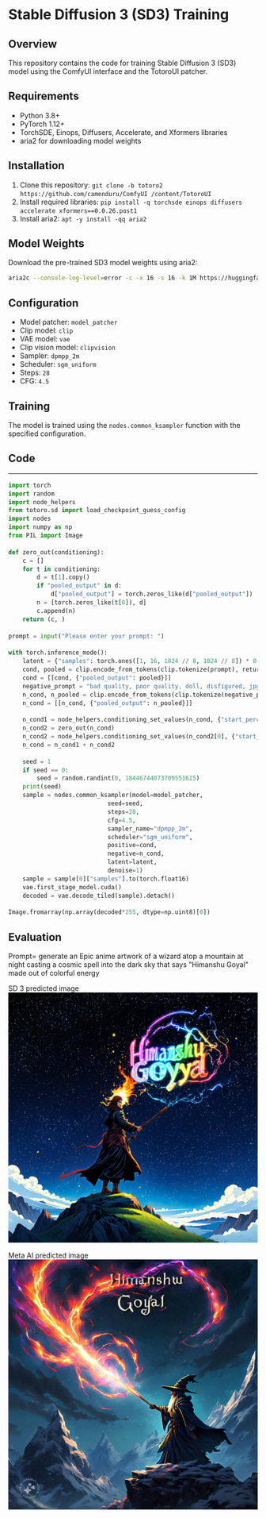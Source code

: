 # Stable Diffusion 3 (SD3) Training

## Overview

This repository contains the code for training Stable Diffusion 3 (SD3) model using the ComfyUI interface and the TotoroUI patcher.

## Requirements

* Python 3.8+
* PyTorch 1.12+
* TorchSDE, Einops, Diffusers, Accelerate, and Xformers libraries
* aria2 for downloading model weights

## Installation

1. Clone this repository: `git clone -b totoro2 https://github.com/camenduru/ComfyUI /content/TotoroUI`
2. Install required libraries: `pip install -q torchsde einops diffusers accelerate xformers==0.0.26.post1`
3. Install aria2: `apt -y install -qq aria2`

## Model Weights

Download the pre-trained SD3 model weights using aria2:
```bash
aria2c --console-log-level=error -c -x 16 -s 16 -k 1M https://huggingface.co/adamo1139/stable-diffusion-3-medium-ungated/resolve/main/sd3_medium_incl_clips_t5xxlfp8.safetensors -d /content/TotoroUI/model -o sd3_medium_incl_clips_t5xxlfp8.safetensors
```

## Configuration


* Model patcher: `model_patcher`
* Clip model: `clip`
* VAE model: `vae`
* Clip vision model: `clipvision`
* Sampler: `dpmpp_2m`
* Scheduler: `sgm_uniform`
* Steps: `28`
* CFG: `4.5`

## Training


The model is trained using the `nodes.common_ksampler` function with the specified configuration.



## Code
-----
```python
import torch
import random
import node_helpers
from totoro.sd import load_checkpoint_guess_config
import nodes
import numpy as np
from PIL import Image

def zero_out(conditioning):
    c = []
    for t in conditioning:
        d = t[1].copy()
        if "pooled_output" in d:
            d["pooled_output"] = torch.zeros_like(d["pooled_output"])
        n = [torch.zeros_like(t[0]), d]
        c.append(n)
    return (c, )

prompt = input("Please enter your prompt: ")

with torch.inference_mode():
    latent = {"samples": torch.ones([1, 16, 1024 // 8, 1024 // 8]) * 0.0609}
    cond, pooled = clip.encode_from_tokens(clip.tokenize(prompt), return_pooled=True)
    cond = [[cond, {"pooled_output": pooled}]]
    negative_prompt = "bad quality, poor quality, doll, disfigured, jpg, toy, bad anatomy, missing limbs, missing fingers, 3d, cgi"
    n_cond, n_pooled = clip.encode_from_tokens(clip.tokenize(negative_prompt), return_pooled=True)
    n_cond = [[n_cond, {"pooled_output": n_pooled}]]

    n_cond1 = node_helpers.conditioning_set_values(n_cond, {"start_percent": 0, "end_percent": 0.1})
    n_cond2 = zero_out(n_cond)
    n_cond2 = node_helpers.conditioning_set_values(n_cond2[0], {"start_percent": 0.1, "end_percent": 1.0})
    n_cond = n_cond1 + n_cond2

    seed = 1
    if seed == 0:
        seed = random.randint(0, 18446744073709551615)
    print(seed)
    sample = nodes.common_ksampler(model=model_patcher,
                            seed=seed,
                            steps=28,
                            cfg=4.5,
                            sampler_name="dpmpp_2m",
                            scheduler="sgm_uniform",
                            positive=cond,
                            negative=n_cond,
                            latent=latent,
                            denoise=1)
    sample = sample[0]["samples"].to(torch.float16)
    vae.first_stage_model.cuda()
    decoded = vae.decode_tiled(sample).detach()

Image.fromarray(np.array(decoded*255, dtype=np.uint8)[0])
```
## Evaluation
Prompt=  generate an Epic anime artwork of a wizard atop a mountain at night casting a cosmic spell into the dark sky that says "Himanshu Goyal" made out of colorful energy


SD 3 predicted image
![Alt text](SD3.png)


Meta AI predicted image
![Alt text](meta-stable-diffusion.jpeg)

